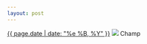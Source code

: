 ```yaml
---
layout: post
---
```


<p>
  <time><a href="/20">{{ page.date | date: "%e %B, %Y" }}</a></time>
  <a href="/20"><img src="{{ site.assets_url }}/20.jpg"/></a>
  <span>Champ</span>
</p>
